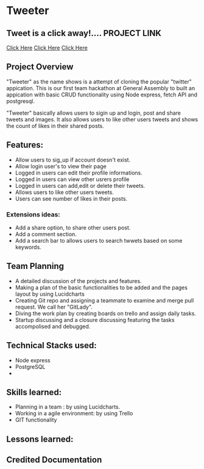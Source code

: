 <h1>Tweeter</h1>
<h2>Tweet is a click away!.... PROJECT LINK</h2>
<a href="https://socialmediasweeter.herokuapp.com/">Click Here</a>
<a href="https://sweetersocialmedia.herokuapp.com/">Click Here</a>
<a href="https://tweetit-tweeter.herokuapp.com/">Click Here</a>

<h2>Project Overview</h2>
<p>"Tweeter" as the name shows is a attempt of cloning the popular "twitter" appication.
    This is our first team hackathon at General Assembly to built an appication with basic CRUD functionality using Node express, fetch API and postgresql.
</p>
<p>"Tweeter" basically allows users to sigin up and login, post and share tweets and images. It also allows users to like other users tweets and shows the count of likes in their shared posts.</p>

<h2>Features:</h2>
<ul>
    <li>Allow users to sig_up if account doesn't exist.</li>
    <li>Allow login user's to view their page</li>
    <li>Logged in users can edit their profile informations.</li>
    <li>Logged in users can view other usrers profile</li>
    <li>Logged in users can add,edit or delete their tweets.</li>
    <li>Allows users to like other users tweets.</li>
    <li>Users can see number of likes in their posts.</li>
</ul>
<h3>Extensions ideas:</h3>
<ul>
    <li>Add a share option, to share other users post.</li>
    <li>Add a comment section.</li>
    <li>Add a search bar to allows users to search twwets based on some keywords.</li>
</ul>

<h2>Team Planning</h2>
<ul>
    <li>A detailed discussion of the projects and features.</li>
    <li>Making a plan of the basic functionalities to be added and the pages layout by using Lucidcharts</li>
    <img src="SCREENSHOT" alt="">
    <li>Creating Git repo and assigning a teammate to examine and merge pull request. We call her "GitLady".</li>
    <li>Diving the work plan by creating boards on trello and assign daily tasks.</li>
    <li>Startup discussing and a closure discussing featuring the tasks accompolised and debugged.</li>
</ul>

<h2>Technical Stacks used:</h2>
<ul>
    <li>Node express</li>
    <li>PostgreSQL</li>
    <li></li>
</ul>

<h2>Skills learned:</h2>
<ul>
    <li>Planning in a team : by using Lucidcharts.</li>
    <li>Working in a agile environment: by using Trello</li>
    <li>GIT functionality</li>
</ul>

<h2>Lessons learned:</h2>

<h2>Credited Documentation</h2>
